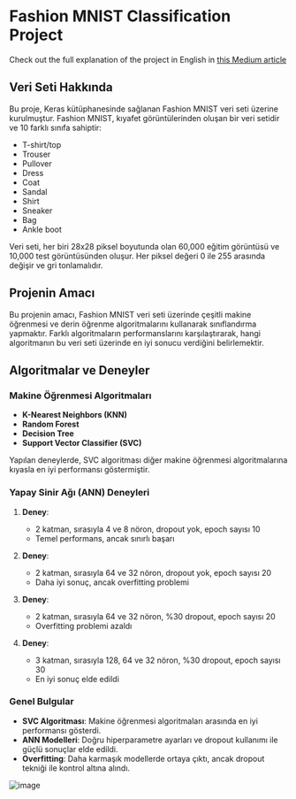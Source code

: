 # Fashion MNIST Classification Project

Check out the full explanation of the project in English in [this Medium article](https://medium.com/@zeynepsoyan/ml-classification-with-fashion-mnist-a-comparison-of-algorithms-58008e1b29a5)

## Veri Seti Hakkında
Bu proje, Keras kütüphanesinde sağlanan Fashion MNIST veri seti üzerine kurulmuştur. Fashion MNIST, kıyafet görüntülerinden oluşan bir veri setidir ve 10 farklı sınıfa sahiptir:

- T-shirt/top
- Trouser
- Pullover
- Dress
- Coat
- Sandal
- Shirt
- Sneaker
- Bag
- Ankle boot

Veri seti, her biri 28x28 piksel boyutunda olan 60,000 eğitim görüntüsü ve 10,000 test görüntüsünden oluşur. Her piksel değeri 0 ile 255 arasında değişir ve gri tonlamalıdır.

## Projenin Amacı
Bu projenin amacı, Fashion MNIST veri seti üzerinde çeşitli makine öğrenmesi ve derin öğrenme algoritmalarını kullanarak sınıflandırma yapmaktır. Farklı algoritmaların performanslarını karşılaştırarak, hangi algoritmanın bu veri seti üzerinde en iyi sonucu verdiğini belirlemektir.

## Algoritmalar ve Deneyler
### Makine Öğrenmesi Algoritmaları
- **K-Nearest Neighbors (KNN)**
- **Random Forest**
- **Decision Tree**
- **Support Vector Classifier (SVC)**

Yapılan deneylerde, SVC algoritması diğer makine öğrenmesi algoritmalarına kıyasla en iyi performansı göstermiştir.

### Yapay Sinir Ağı (ANN) Deneyleri
1. **Deney**: 
   - 2 katman, sırasıyla 4 ve 8 nöron, dropout yok, epoch sayısı 10
   - Temel performans, ancak sınırlı başarı

2. **Deney**: 
   - 2 katman, sırasıyla 64 ve 32 nöron, dropout yok, epoch sayısı 20
   - Daha iyi sonuç, ancak overfitting problemi

3. **Deney**: 
   - 2 katman, sırasıyla 64 ve 32 nöron, %30 dropout, epoch sayısı 20
   - Overfitting problemi azaldı

4. **Deney**: 
   - 3 katman, sırasıyla 128, 64 ve 32 nöron, %30 dropout, epoch sayısı 30
   - En iyi sonuç elde edildi

### Genel Bulgular
- **SVC Algoritması**: Makine öğrenmesi algoritmaları arasında en iyi performansı gösterdi.
- **ANN Modelleri**: Doğru hiperparametre ayarları ve dropout kullanımı ile güçlü sonuçlar elde edildi.
- **Overfitting**: Daha karmaşık modellerde ortaya çıktı, ancak dropout tekniği ile kontrol altına alındı.

![image](https://github.com/zeynepsoyan/ai-bootcamp-fashion/assets/54821016/cb7119a8-6c8e-4da7-971d-aa516428fd7b)
